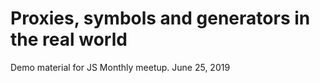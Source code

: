 # Proxies, symbols and generators in the real world

Demo material for JS Monthly meetup. June 25, 2019
